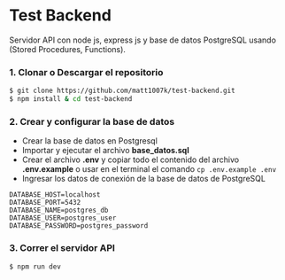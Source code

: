 # Test Backend

Servidor API con node js, express js y base de datos PostgreSQL usando (Stored Procedures, Functions).

### 1. Clonar o Descargar el repositorio

```bash
$ git clone https://github.com/matt1007k/test-backend.git
$ npm install & cd test-backend
```

### 2. Crear y configurar la base de datos
- Crear la base de datos en Postgresql
- Importar y ejecutar el archivo **base_datos.sql**
- Crear el archivo **.env** y copiar todo el contenido del archivo **.env.example** o usar en el terminal el comando ```cp .env.example .env ```
- Ingresar los datos de conexión de la base de datos de PostgreSQL

```env
DATABASE_HOST=localhost
DATABASE_PORT=5432
DATABASE_NAME=postgres_db
DATABASE_USER=postgres_user
DATABASE_PASSWORD=postgres_password
```

### 3. Correr el servidor API

```bash
$ npm run dev
```

